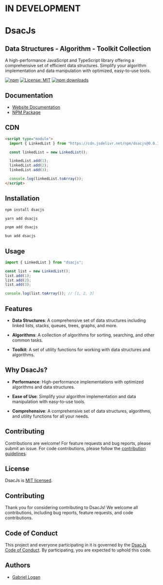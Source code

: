 # IN DEVELOPMENT

# DsacJs

## Data Structures - Algorithm - Toolkit Collection

A high-performance JavaScript and TypeScript library offering a comprehensive set of efficient data structures. Simplify your algorithm implementation and data manipulation with optimized, easy-to-use tools.

[![npm](https://img.shields.io/npm/v/dsacjs)](https://www.npmjs.com/package/dsacjs)
[![License: MIT](https://img.shields.io/badge/License-MIT-yellow.svg)](https://opensource.org/licenses/MIT)
[![npm downloads](https://img.shields.io/npm/dm/dsacjs.svg?style=flat-square)](https://npm-stat.com/charts.html?package=dsacjs)

## Documentation

- [Website Documentation](https://gabriel-logan.github.io/DsacJs/)
- [NPM Package](https://www.npmjs.com/package/dsacjs)

## CDN

```html
<script type="module">
  import { LinkedList } from "https://cdn.jsdelivr.net/npm/dsacjs@0.0.1/+esm";

  const linkedList = new LinkedList();

  linkedList.add(1);
  linkedList.add(2);
  linkedList.add(3);

  console.log(linkedList.toArray());
</script>
```

## Installation

```bash
npm install dsacjs
```

```bash
yarn add dsacjs
```

```bash
pnpm add dsacjs
```

```bash
bun add dsacjs
```

## Usage

```javascript
import { LinkedList } from "dsacjs";

const list = new LinkedList();
list.add(1);
list.add(2);
list.add(3);

console.log(list.toArray()); // [1, 2, 3]
```

## Features

- **Data Structures**: A comprehensive set of data structures including linked lists, stacks, queues, trees, graphs, and more.

- **Algorithms**: A collection of algorithms for sorting, searching, and other common tasks.

- **Toolkit**: A set of utility functions for working with data structures and algorithms.

## Why DsacJs?

- **Performance**: High-performance implementations with optimized algorithms and data structures.

- **Ease of Use**: Simplify your algorithm implementation and data manipulation with easy-to-use tools.

- **Comprehensive**: A comprehensive set of data structures, algorithms, and utility functions for all your needs.

## Contributing

Contributions are welcome! For feature requests and bug reports, please submit an issue. For code contributions, please follow the [contribution guidelines](CONTRIBUTING.md).

## License

DsacJs is [MIT licensed](LICENSE).

## Contributing

Thank you for considering contributing to DsacJs! We welcome all contributions, including bug reports, feature requests, and code contributions.

## Code of Conduct

This project and everyone participating in it is governed by the [DsacJs Code of Conduct](CODE_OF_CONDUCT.md). By participating, you are expected to uphold this code.

## Authors

- [Gabriel Logan](https://github.com/gabriel-logan/)
